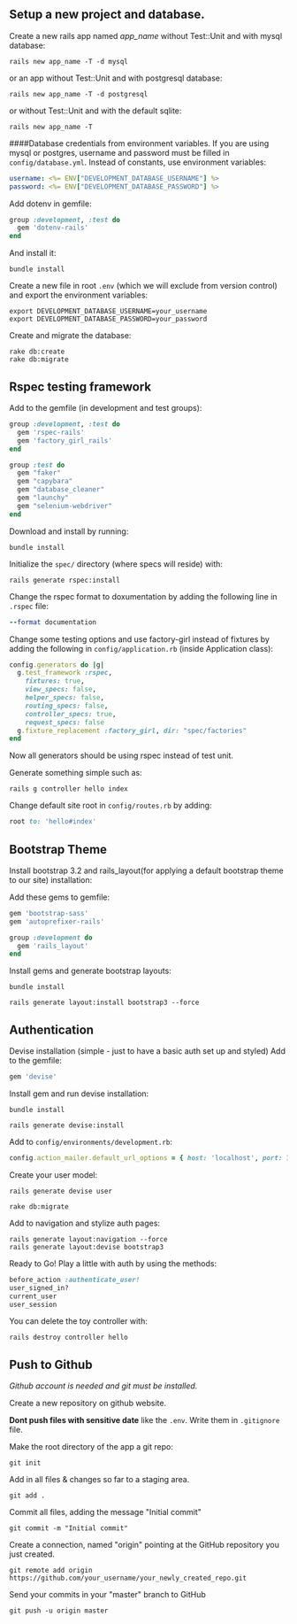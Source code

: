 ## Setup a new project and database.
Create a new rails app named *app_name* without Test::Unit and with mysql database:
```console
rails new app_name -T -d mysql
```
or an app without Test::Unit and  with postgresql database:
```console
rails new app_name -T -d postgresql
```
or without Test::Unit and with the default sqlite:
```console
rails new app_name -T
```

####Database credentials from environment variables.
If you are using mysql or postgres, username and password must be filled in `config/database.yml`.
Instead of constants, use environment variables:
```yaml
username: <%= ENV["DEVELOPMENT_DATABASE_USERNAME"] %>
password: <%= ENV["DEVELOPMENT_DATABASE_PASSWORD"] %>
```

Add dotenv in gemfile:
```ruby
group :development, :test do
  gem 'dotenv-rails'
end
```
And install it:
```
bundle install
```

Create a new file in root `.env` (which we will exclude from version control) and export the environment variables:
```console
export DEVELOPMENT_DATABASE_USERNAME=your_username
export DEVELOPMENT_DATABASE_PASSWORD=your_password
```

Create and migrate the database:
```console
rake db:create
rake db:migrate
```

## Rspec testing framework
Add to the gemfile (in development and test groups):
```ruby
group :development, :test do
  gem 'rspec-rails'
  gem 'factory_girl_rails'
end

group :test do
  gem "faker"
  gem "capybara"
  gem "database_cleaner"
  gem "launchy"
  gem "selenium-webdriver"
end
```

Download and install by running:
```
bundle install
```

Initialize the `spec/` directory (where specs will reside) with:
```
rails generate rspec:install
```

Change the rspec format to doxumentation by adding the following line in `.rspec` file:
```ruby
--format documentation
```

Change some testing options and use factory-girl instead of fixtures by adding the following in `config/application.rb` (inside Application class):
```ruby
config.generators do |g|
  g.test_framework :rspec,
    fixtures: true,
    view_specs: false,
    helper_specs: false,
    routing_specs: false,
    controller_specs: true,
    request_specs: false
  g.fixture_replacement :factory_girl, dir: "spec/factories"
end
```

Now all generators should be using rspec instead of test unit.

Generate something simple such as:
```console
rails g controller hello index
```

Change default site root in `config/routes.rb` by adding:
```ruby
root to: 'hello#index'
```

## Bootstrap Theme
Install bootstrap 3.2 and rails_layout(for applying a default bootstrap theme to our site) installation:

Add these gems to gemfile:
```ruby
gem 'bootstrap-sass'
gem 'autoprefixer-rails'

group :development do
  gem 'rails_layout'
end
```

Install gems and generate bootstrap layouts:
```console
bundle install

rails generate layout:install bootstrap3 --force
```

## Authentication
Devise installation (simple - just to have a basic auth set up and styled)
Add to the gemfile:
```ruby
gem 'devise'
```
Install gem and run devise installation:
```console
bundle install

rails generate devise:install
```

Add to `config/environments/development.rb`:
```ruby
config.action_mailer.default_url_options = { host: 'localhost', port: 3000 }
```

Create your user model:
```console
rails generate devise user

rake db:migrate
```

Add to navigation and stylize auth pages:
```console
rails generate layout:navigation --force
rails generate layout:devise bootstrap3
```

Ready to Go!
Play a little with auth by using the methods:
```ruby
before_action :authenticate_user!
user_signed_in?
current_user
user_session
```

You can delete the toy controller with:
```console
rails destroy controller hello
```

## Push to Github
*Github account is needed and git must be installed.*

Create a new repository on github website.

**Dont push files with sensitive date** like the `.env`. Write them in `.gitignore` file.

Make the root directory of the app a git repo:
```
git init
```

Add in all files & changes so far to a staging area.
```
git add .
```

Commit all files, adding the message "Initial commit"
```
git commit -m "Initial commit"
```

Create a connection, named "origin" pointing at the GitHub repository you just created.
```
git remote add origin https://github.com/your_username/your_newly_created_repo.git
```

Send your commits in your "master" branch to GitHub
```
git push -u origin master
```
